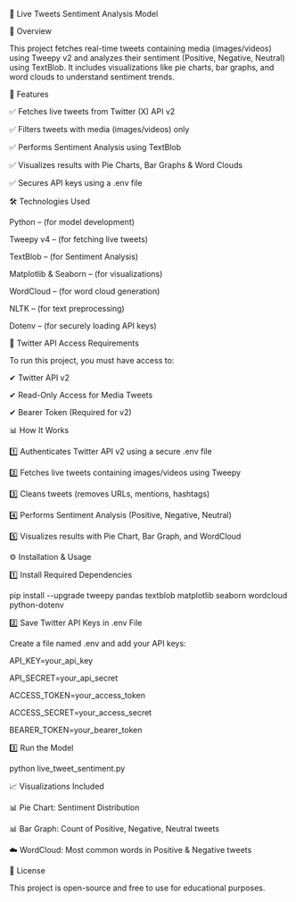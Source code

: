 📢 Live Tweets Sentiment Analysis Model

📌 Overview

This project fetches real-time tweets containing media (images/videos) using Tweepy v2 and analyzes their sentiment (Positive, Negative, Neutral) using TextBlob. It includes visualizations like pie charts, bar graphs, and word clouds to understand sentiment trends.

🚀 Features

✅ Fetches live tweets from Twitter (X) API v2

✅ Filters tweets with media (images/videos) only

✅ Performs Sentiment Analysis using TextBlob

✅ Visualizes results with Pie Charts, Bar Graphs & Word Clouds

✅ Secures API keys using a .env file

🛠️ Technologies Used

Python – (for model development)

Tweepy v4 – (for fetching live tweets)

TextBlob – (for Sentiment Analysis)

Matplotlib & Seaborn – (for visualizations)

WordCloud – (for word cloud generation)

NLTK – (for text preprocessing)

Dotenv – (for securely loading API keys)

🔑 Twitter API Access Requirements

To run this project, you must have access to: 

✔ Twitter API v2

✔ Read-Only Access for Media Tweets

✔ Bearer Token (Required for v2)

📊 How It Works

1️⃣ Authenticates Twitter API v2 using a secure .env file

2️⃣ Fetches live tweets containing images/videos using Tweepy

3️⃣ Cleans tweets (removes URLs, mentions, hashtags)

4️⃣ Performs Sentiment Analysis (Positive, Negative, Neutral)

5️⃣ Visualizes results with Pie Chart, Bar Graph, and WordCloud

⚙️ Installation & Usage

1️⃣ Install Required Dependencies

pip install --upgrade tweepy pandas textblob matplotlib seaborn wordcloud python-dotenv

2️⃣ Save Twitter API Keys in .env File

Create a file named .env and add your API keys:

API_KEY=your_api_key

API_SECRET=your_api_secret

ACCESS_TOKEN=your_access_token

ACCESS_SECRET=your_access_secret

BEARER_TOKEN=your_bearer_token

3️⃣ Run the Model

python live_tweet_sentiment.py

📈 Visualizations Included

📊 Pie Chart: Sentiment Distribution

📊 Bar Graph: Count of Positive, Negative, Neutral tweets

☁️ WordCloud: Most common words in Positive & Negative tweets

📜 License

This project is open-source and free to use for educational purposes.
